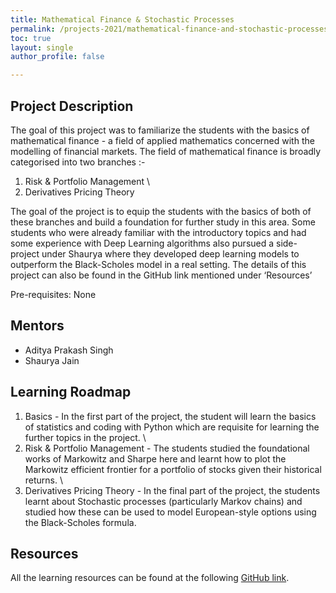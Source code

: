 ```yaml
---
title: Mathematical Finance & Stochastic Processes
permalink: /projects-2021/mathematical-finance-and-stochastic-processes
toc: true
layout: single
author_profile: false

---
```


## Project Description
The goal of this project was to familiarize the students with the basics of mathematical finance - a field of applied mathematics concerned with the modelling of financial markets. 
The field of mathematical finance is broadly categorised into two branches :-

1) Risk & Portfolio Management
\
2) Derivatives Pricing Theory 


The goal of the project is to equip the students with the basics of both of these branches and build a foundation for further study in this area. 
Some students who were already familiar with the introductory topics and had some experience with Deep Learning algorithms also pursued a side-project 
under Shaurya where they developed deep learning models to outperform the Black-Scholes model in a real setting. The details of this project can also be found 
in the GitHub link mentioned under ‘Resources’

Pre-requisites: None

## Mentors
* Aditya Prakash Singh
* Shaurya Jain

## Learning Roadmap
1) Basics - In the first part of the project, the student will learn the basics of statistics and coding with Python which are requisite for learning the further topics in the project. 
\
2) Risk & Portfolio Management - The students studied the foundational works of Markowitz and Sharpe here and learnt how to plot the Markowitz efficient 
frontier for a portfolio of stocks given their historical returns.
\
3) Derivatives Pricing Theory - In the final part of the project, the students learnt about Stochastic processes (particularly Markov chains) and studied how these can be used to model European-style options using the Black-Scholes formula.    

## Resources
All the learning resources can be found at the following [GitHub link](https://github.com/shau0000/Mathematical-Finance-and-Stochastic-Process).

